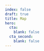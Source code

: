 ```yaml
---
index: false
draft: true
title: Map
hero:
  cta:
    blank: false
  cta_second:
    blank: false
---
```

